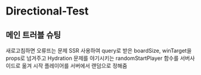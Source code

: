 # Directional-Test

## 메인 트러블 슈팅

새로고침하면 오류뜨는 문제
SSR 사용하여 query로 받은 boardSize, winTarget을 props로 넘겨주고
Hydration 문제를 야기시키는 randomStartPlayer 함수를 서버사이드로 옮겨 시작 플레이어를 서버에서 랜덤으로 정해줌
